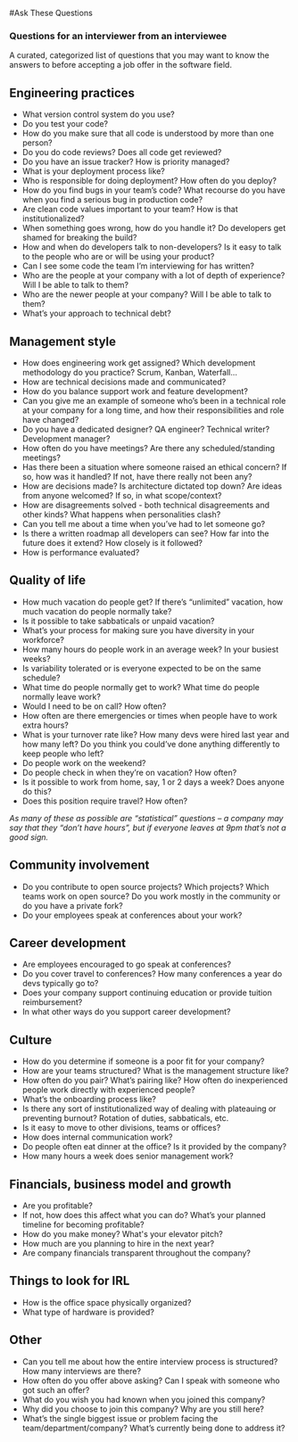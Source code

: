 #Ask These Questions
### Questions for an interviewer from an interviewee
A curated, categorized list of questions that you may want to know the answers to before accepting a job offer in the software field.

## Engineering practices
* What version control system do you use?
* Do you test your code?
* How do you make sure that all code is understood by more than one person?
* Do you do code reviews? Does all code get reviewed?
* Do you have an issue tracker? How is priority managed?
* What is your deployment process like?
* Who is responsible for doing deployment? How often do you deploy?
* How do you find bugs in your team’s code? What recourse do you have when you find a serious bug in production code?
* Are clean code values important to your team?  How is that institutionalized?
* When something goes wrong, how do you handle it? Do developers get shamed for breaking the build?
* How and when do developers talk to non-developers? Is it easy to talk to the people who are or will be using your product?
* Can I see some code the team I’m interviewing for has written?
* Who are the people at your company with a lot of depth of experience? Will I be able to talk to them?
* Who are the newer people at your company? Will I be able to talk to them?
* What’s your approach to technical debt?

## Management style
* How does engineering work get assigned? Which development methodology do you practice? Scrum, Kanban, Waterfall...
* How are technical decisions made and communicated?
* How do you balance support work and feature development?
* Can you give me an example of someone who’s been in a technical role at your company for a long time, and how their responsibilities and role have changed?
* Do you have a dedicated designer? QA engineer? Technical writer? Development manager?
* How often do you have meetings? Are there any scheduled/standing meetings?
* Has there been a situation where someone raised an ethical concern? If so, how was it handled? If not, have there really not been any?
* How are decisions made? Is architecture dictated top down? Are ideas from anyone welcomed? If so, in what scope/context?
* How are disagreements solved - both technical disagreements and other kinds? What happens when personalities clash?
* Can you tell me about a time when you’ve had to let someone go?
* Is there a written roadmap all developers can see? How far into the future does it extend? How closely is it followed?
* How is performance evaluated?

## Quality of life
* How much vacation do people get? If there’s “unlimited” vacation, how much vacation do people normally take?
* Is it possible to take sabbaticals or unpaid vacation?
* What’s your process for making sure you have diversity in your workforce?
* How many hours do people work in an average week? In your busiest weeks?
* Is variability tolerated or is everyone expected to be on the same schedule?
* What time do people normally get to work? What time do people normally leave work?
* Would I need to be on call? How often?
* How often are there emergencies or times when people have to work extra hours?
* What is your turnover rate like? How many devs were hired last year and how many left? Do you think you could’ve done anything differently to keep people who left?
* Do people work on the weekend?
* Do people check in when they’re on vacation? How often?
* Is it possible to work from home, say, 1 or 2 days a week? Does anyone do this?
* Does this position require travel? How often?

_As many of these as possible are “statistical” questions – a company may say that they “don’t have hours”, but if everyone leaves at 9pm that’s not a good sign._

## Community involvement
* Do you contribute to open source projects? Which projects? Which teams work on open source? Do you work mostly in the community or do you have a private fork?
* Do your employees speak at conferences about your work?

## Career development
* Are employees encouraged to go speak at conferences?
* Do you cover travel to conferences? How many conferences a year do devs typically go to?
* Does your company support continuing education or provide tuition reimbursement?
* In what other ways do you support career development?

## Culture
* How do you determine if someone is a poor fit for your company?
* How are your teams structured? What is the management structure like?
* How often do you pair? What’s pairing like? How often do inexperienced people work directly with experienced people?
* What’s the onboarding process like?
* Is there any sort of institutionalized way of dealing with plateauing or preventing burnout? Rotation of duties, sabbaticals, etc.
* Is it easy to move to other divisions, teams or offices?
* How does internal communication work?
* Do people often eat dinner at the office?  Is it provided by the company?
* How many hours a week does senior management work?

## Financials, business model and growth
* Are you profitable?
* If not, how does this affect what you can do? What’s your planned timeline for becoming profitable?
* How do you make money? What's your elevator pitch?
* How much are you planning to hire in the next year?
* Are company financials transparent throughout the company?

## Things to look for IRL
* How is the office space physically organized?
* What type of hardware is provided?

## Other
* Can you tell me about how the entire interview process is structured? How many interviews are there?
* How often do you offer above asking? Can I speak with someone who got such an offer?
* What do you wish you had known when you joined this company?
* Why did you choose to join this company? Why are you still here?
* What’s the single biggest issue or problem facing the team/department/company? What’s currently being done to address it?
